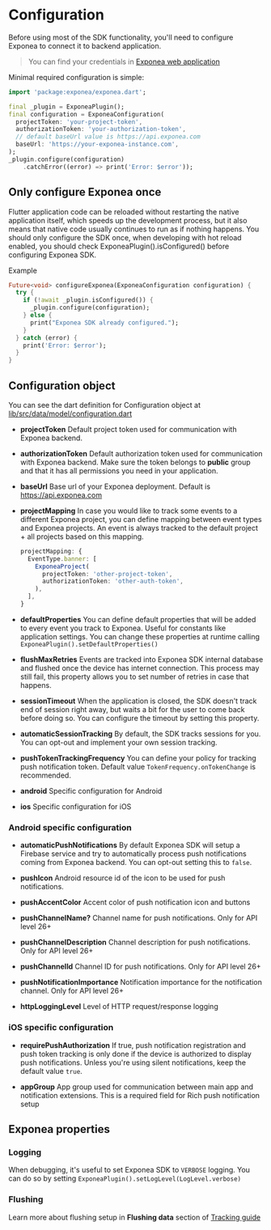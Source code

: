 # Configuration
Before using most of the SDK functionality, you'll need to configure Exponea to connect it to backend application.

> You can find your credentials in [Exponea web application](./EXPONEA_CONFIGURATION.md)

Minimal required configuration is simple:
```dart
import 'package:exponea/exponea.dart';

final _plugin = ExponeaPlugin();
final configuration = ExponeaConfiguration(
  projectToken: 'your-project-token',
  authorizationToken: 'your-authorization-token',
  // default baseUrl value is https://api.exponea.com
  baseUrl: 'https://your-exponea-instance.com', 
);
_plugin.configure(configuration)
    .catchError((error) => print('Error: $error'));
```

## Only configure Exponea once
Flutter application code can be reloaded without restarting the native application itself, which speeds up the development process, but it also means that native code usually continues to run as if nothing happens. You should only configure the SDK once, when developing with hot reload enabled, you should check ExponeaPlugin().isConfigured() before configuring Exponea SDK.

Example
```dart
Future<void> configureExponea(ExponeaConfiguration configuration) {
  try {
    if (!await _plugin.isConfigured()) {
      _plugin.configure(configuration);
    } else {
      print("Exponea SDK already configured.");
    }
  } catch (error) {
    print('Error: $error');
  }
}
```

## Configuration object
You can see the dart definition for Configuration object at [lib/src/data/model/configuration.dart](../lib/src/data/model/configuration.dart)

* **projectToken** Default project token used for communication with Exponea backend.

* **authorizationToken** Default authorization token used for communication with Exponea backend. Make sure the token belongs to **public** group and that it has all permissions you need in your application.

* **baseUrl** Base url of your Exponea deployment. Default is https://api.exponea.com

* **projectMapping** In case you would like to track some events to a different Exponea project, you can define mapping between event types and Exponea projects. An event is always tracked to the default project + all projects based on this mapping.
  ``` typescript
  projectMapping: {
    EventType.banner: [
      ExponeaProject(
        projectToken: 'other-project-token',
        authorizationToken: 'other-auth-token',
      ),
    ],
  }
  ```
* **defaultProperties** You can define default properties that will be added to every event you track to Exponea. 
  Useful for constants like application settings.
  You can change these properties at runtime calling `ExponeaPlugin().setDefaultProperties()`
  
* **flushMaxRetries** Events are tracked into Exponea SDK internal database and flushed once the device has internet connection. This process may still fail, this property allows you to set number of retries in case that happens.

* **sessionTimeout** When the application is closed, the SDK doesn't track end of session right away, but waits a bit for the user to come back before doing so. You can configure the timeout by setting this property.

* **automaticSessionTracking** By default, the SDK tracks sessions for you. You can opt-out and implement your own session tracking.

* **pushTokenTrackingFrequency** You can define your policy for tracking push notification token. Default value `TokenFrequency.onTokenChange` is recommended.

* **android** Specific configuration for Android

* **ios** Specific configuration for iOS

### Android specific configuration
* **automaticPushNotifications** By default Exponea SDK will setup a Firebase service and try to automatically process push notifications coming from Exponea backend. You can opt-out setting this to `false`.

* **pushIcon** Android resource id of the icon to be used for push notifications.

* **pushAccentColor** Accent color of push notification icon and buttons

* **pushChannelName?** Channel name for push notifications. Only for API level 26+

* **pushChannelDescription** Channel description for push notifications. Only for API level 26+

* **pushChannelId** Channel ID for push notifications. Only for API level 26+

* **pushNotificationImportance** Notification importance for the notification channel. Only for API level 26+

* **httpLoggingLevel** Level of HTTP request/response logging

### iOS specific configuration
* **requirePushAuthorization** If true, push notification registration and push token tracking is only done if the device is authorized to display push notifications. Unless you're using silent notifications, keep the default value `true`.

* **appGroup** App group used for communication between main app and notification extensions. This is a required field for Rich push notification setup


## Exponea properties
  
### Logging
When debugging, it's useful to set Exponea SDK to `VERBOSE` logging. You can do so by setting `ExponeaPlugin().setLogLevel(LogLevel.verbose)`
  
### Flushing
Learn more about flushing setup in **Flushing data** section of [Tracking guide](./TRACKING.md#flushing-data)
